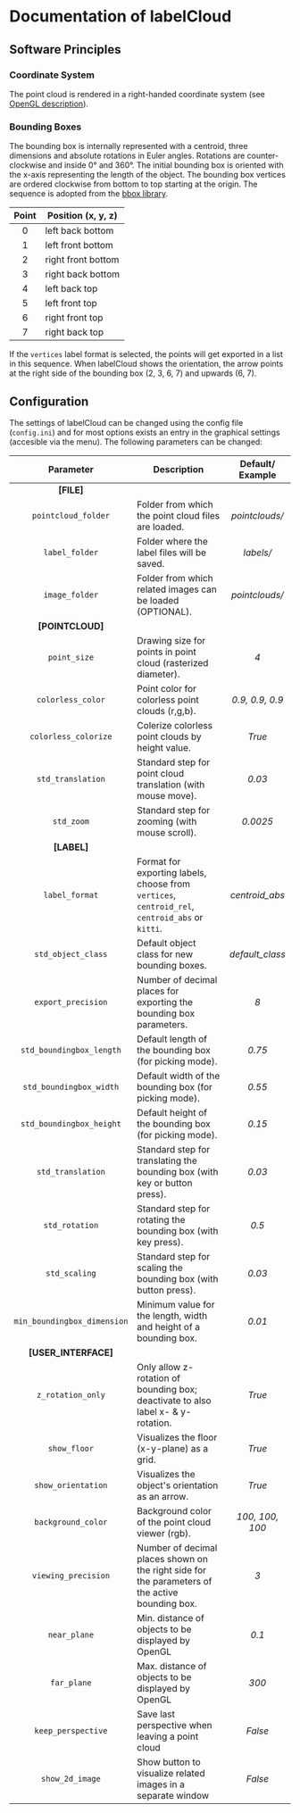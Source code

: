 # Documentation of labelCloud

## Software Principles

### Coordinate System

The point cloud is rendered in a right-handed coordinate system (see [OpenGL description](https://learnopengl.com/Getting-started/Coordinate-Systems)).

### Bounding Boxes

The bounding box is internally represented with a centroid, three dimensions and absolute rotations in Euler angles.
Rotations are counter-clockwise and inside 0° and 360°.
The initial bounding box is oriented with the x-axis representing the length of the object.
The bounding box vertices are ordered clockwise from bottom to top starting at the origin.
The sequence is adopted from the [bbox library](https://varunagrawal.github.io/bbox/bbox.html#module-bbox.bbox3d).

| Point | Position (x, y, z) |
| :---: | ------------------ |
|   0   | left back bottom   |
|   1   | left front bottom  |
|   2   | right front bottom |
|   3   | right back bottom  |
|   4   | left back top      |
|   5   | left front top     |
|   6   | right front top    |
|   7   | right back top     |

If the `vertices` label format is selected, the points will get exported in a list in this sequence.
When labelCloud shows the orientation, the arrow points at the right side of the bounding box (2, 3, 6, 7) and upwards (6, 7).

## Configuration

The settings of labelCloud can be changed using the config file (`config.ini`) and for most options exists an entry in the graphical settings (accesible via the menu).
The following parameters can be changed:

|          Parameter          | Description                                                                                     |   Default/ Example    |
| :-------------------------: | ----------------------------------------------------------------------------------------------- | :-------------------: |
|         **[FILE]**          |
|     `pointcloud_folder`     | Folder from which the point cloud files are loaded.                                             |    *pointclouds/*     |
|       `label_folder`        | Folder where the label files will be saved.                                                     |       *labels/*       |
|       `image_folder`        | Folder from which related images can be loaded (OPTIONAL).                                      |    *pointclouds/*     |
|      **[POINTCLOUD]**       |
|        `point_size`         | Drawing size for points in point cloud (rasterized diameter).                                   |          *4*          |
|      `colorless_color`      | Point color for colorless point clouds (r,g,b).                                                 |    *0.9, 0.9, 0.9*    |
|    `colorless_colorize`     | Colerize colorless point clouds by height value.                                                |        *True*         |
|      `std_translation`      | Standard step for point cloud translation (with mouse move).                                    |        *0.03*         |
|         `std_zoom`          | Standard step for zooming (with mouse scroll).                                                  |       *0.0025*        |
|         **[LABEL]**         |
|       `label_format`        | Format for exporting labels, choose from `vertices`, `centroid_rel`, `centroid_abs` or `kitti`. |    *centroid_abs*     |
|     `std_object_class`      | Default object class for new bounding boxes.                                                    |    *default_class*    |
|     `export_precision`      | Number of decimal places for exporting the bounding box parameters.                             |          *8*          |
|  `std_boundingbox_length`   | Default length of the bounding box (for picking mode).                                          |        *0.75*         |
|   `std_boundingbox_width`   | Default width of the bounding box (for picking mode).                                           |        *0.55*         |
|  `std_boundingbox_height`   | Default height of the bounding box (for picking mode).                                          |        *0.15*         |
|      `std_translation`      | Standard step for translating the bounding box (with key or button press).                      |        *0.03*         |
|       `std_rotation`        | Standard step for rotating the bounding box (with key press).                                   |         *0.5*         |
|        `std_scaling`        | Standard step for scaling the bounding box (with button press).                                 |        *0.03*         |
| `min_boundingbox_dimension` | Minimum value for the length, width and height of a bounding box.                               |        *0.01*         |
|    **[USER_INTERFACE]**     |
|      `z_rotation_only`      | Only allow z-rotation of bounding box; deactivate to also label x- & y-rotation.                |        *True*         |
|        `show_floor`         | Visualizes the floor (x-y-plane) as a grid.                                                     |        *True*         |
|     `show_orientation`      | Visualizes the object's orientation as an arrow.                                                |        *True*         |
|     `background_color`      | Background color of the point cloud viewer (rgb).                                               |    *100, 100, 100*    |
|     `viewing_precision`     | Number of decimal places shown on the right side for the parameters of the active bounding box. |          *3*          |
|        `near_plane`         | Min. distance of objects to be displayed by OpenGL                                              |         *0.1*         |
|         `far_plane`         | Max. distance of objects to be displayed by OpenGL                                              |         *300*         |
|     `keep_perspective`      | Save last perspective when leaving a point cloud                                                |        *False*        |
|       `show_2d_image`       | Show button to visualize related images in a separate window                                    |        *False*        |
